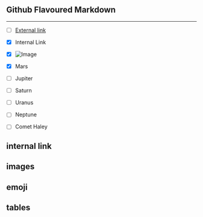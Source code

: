 

Github Flavoured Markdown
-----------------------------------------------------------------------------------------------------------------------------
-----------------------------------------------------------------------------------------------------------------------------
- [ ] [External link](https://help.github.com/en )
- [x] <a name="authoring">Internal Link</a>
- [x] ![Image](../path/logo.png)
- [x] Mars
- [ ] Jupiter
- [ ] Saturn
- [ ] Uranus
- [ ] Neptune
- [ ] Comet Haley




internal link
------------------------------------------------------------------------------------------------------------------------------


images
------------------------------------------------------------------------------------------------------------------------------
emoji
-------------------------------------------------------------------------------------------------------------------------------
tables
-------------------------------------------------------------------------------------------------------------------------------
